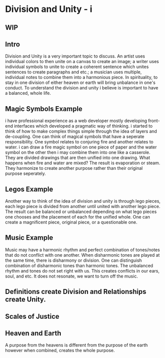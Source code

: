 # Division and Unity - i


## WIP

## Intro
Division and Unity is a very important topic to discuss. An artist uses individual colors to then unite on a canvas to create an image; a writer uses individual symbols to unite to create a coherent sentence which unites sentences to create paragraphs and etc.; a musician uses multiple, individual notes to combine them into a harmonious piece. In spirituality, to stay in one division of either heaven or earth will bring unbalance in one's conduct. To understand the division and unity i believe is important to have a balanced, whole life.

## Magic Symbols Example
i have professional experience as a web developer mostly developing front-end interfaces which developed a pragmatic way of thinking. i started to think of how to make complex things simple through the idea of layers and de-coupling. One can think of magical symbols that have a seperate responsibility. One symbol relates to conjuring fire and another relates to water. i can draw a fire magic symbol on one piece of paper and the water symbol on the other then i may combine them into one like a casserole. They are divided drawings that are then unified into one drawing. What happens when fire and water are mixed? The result is evaporation or steam. They harmonize to create another purpose rather than their original purpose seperately.

## Legos Example
Another way to think of the idea of division and unity is through lego pieces, each lego piece is divided from another until united with another lego piece. The result can be balanced or unbalanced depending on what lego pieces one chooses and the placement of each for the unified whole. One can create a magnificent piece, original piece, or a questionable one.

## Music Example
Music may have a harmonic rhythm and perfect combination of tones/notes that do not conflict with one another. When disharmonic tones are played at the same time, there is disharmony or division. One can distinguish combination of disharmonic tones than harmonic tones. The unbalanced rhythm and tones do not set right with us. This creates conflicts in our ears, soul, and etc. It does not resonate, we want to turn off the music.

## Definitions create Division and Relationships create Unity.

## Scales of Justice

## Heaven and Earth
A purpose from the heavens is different from the purpose of the earth however when combined, creates the whole purpose.